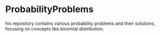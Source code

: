 # ProbabilityProblems
his repository contains various probability problems and their solutions, focusing on concepts like binomial distribution.

